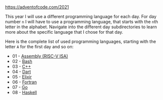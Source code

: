 https://adventofcode.com/2021

This year I will use a different programming language for each day.
For day number `n` I will have to use a programming language, that starts with the `n`th letter in the alphabet.
Navigate into the different day subdirectories to learn more about the specific language that I chose for that day.

Here is the complete list of used programming languages, starting with the letter `A` for the first day and so on:

- 01 - [Assembly (RISC-V ISA)](https://github.com/riscv/riscv-isa-manual)
- 02 - [Bash](https://www.gnu.org/software/bash/)
- 03 - [C++](https://www.cplusplus.com/)
- 04 - [Dart](https://dart.dev/)
- 05 - [Elixir](https://elixir-lang.org/)
- 06 - [Fortran](https://fortran-lang.org/)
- 07 - [Go](https://go.dev/)
- 08 - [Haskell](https://www.haskell.org/)
